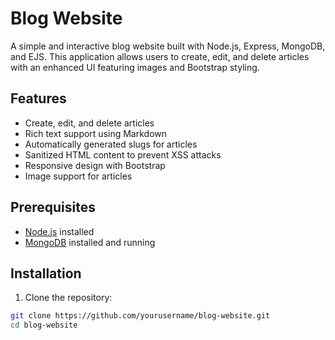 # Blog Website

A simple and interactive blog website built with Node.js, Express, MongoDB, and EJS. This application allows users to create, edit, and delete articles with an enhanced UI featuring images and Bootstrap styling.

## Features

- Create, edit, and delete articles
- Rich text support using Markdown
- Automatically generated slugs for articles
- Sanitized HTML content to prevent XSS attacks
- Responsive design with Bootstrap
- Image support for articles

## Prerequisites

- [Node.js](https://nodejs.org/) installed
- [MongoDB](https://www.mongodb.com/) installed and running

## Installation

1. Clone the repository:

```bash
git clone https://github.com/yourusername/blog-website.git
cd blog-website

